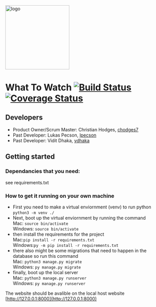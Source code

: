 <img src="LogoColor.png" alt="logo" width="200">

# What To Watch [![Build Status](https://travis-ci.com/ChicoState/WhatToWatch.svg?branch=master)](https://travis-ci.com/ChicoState/WhatToWatch) [![Coverage Status](https://coveralls.io/repos/github/chodges7/WhatToWatch/badge.svg?branch=master)](https://coveralls.io/github/chodges7/WhatToWatch?branch=master)

## Developers
* Product Owner/Scrum Master: Christian Hodges, [chodges7](https://github.com/chodges7)
* Past Developer: Lukas Pecson, [lpecson](https://github.com/lpecson)
* Past Developer: Vidit Dhaka, [vdhaka](https://github.com/vdhaka)

## Getting started
### Dependancies that you need:
see requirements.txt

### How to get it running on your own machine
* First you need to make a virtual enviornment (venv) to run python  
```python3 -m venv ./```
* Next, boot up the virtual enviornment by running the command  
Mac: ```source bin/activate```  
Windows: ```source bin/activate```  
* then install the requirements for the project  
Mac:```pip install -r requirements.txt```  
Windows:```py -m pip install -r requirements.txt```  
* there also might be some migrations that need to happen in the database so run this command  
Mac: ```python3 manage.py migrate```  
Windows: ```py manage.py migrate```  
* finally, boot up the local server  
Mac: ```python3 manage.py runserver```  
Windows: ```py manage.py runserver```

The website should be avalible on the local host website [http://127.0.0.1:8000](http://127.0.0.1:8000)
